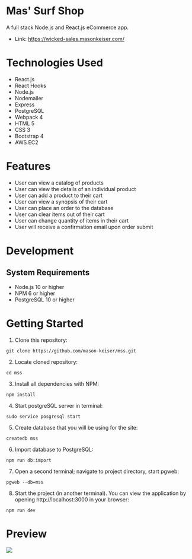 # Mas' Surf Shop
A full stack Node.js and React.js eCommerce app.

* Link: https://wicked-sales.masonkeiser.com/
# Technologies Used
* React.js
* React Hooks
* Node.js
* Nodemailer
* Express
* PostgreSQL
* Webpack 4
* HTML 5
* CSS 3
* Bootstrap 4
* AWS EC2
# Features
* User can view a catalog of products
* User can view the details of an individual product
* User can add a product to their cart
* User can view a synopsis of their cart
* User can place an order to the database
* User can clear items out of their cart
* User can change quantity of items in their cart
* User will receive a confirmation email upon order submit
# Development
## System Requirements
* Node.js 10 or higher
* NPM 6 or higher
* PostgreSQL 10 or higher
# Getting Started
1. Clone this repository:
```
git clone https://github.com/mason-keiser/mss.git
```
2. Locate cloned repository: 
```
cd mss
```
3. Install all dependencies with NPM:
```
npm install
```
4. Start postgreSQL server in terminal:
```
sudo service posgresql start
``` 
5. Create database that you will be using for the site:
```
createdb mss
```
6. Import database to PostgreSQL:
```
npm run db:import
```
7. Open a second terminal; navigate to project directory, start pgweb:
```
pgweb --db=mss
```
8. Start the project (in another terminal). You can view the application by opening http://localhost:3000 in your browser:
```
npm run dev
```
# Preview
![](server/public/images/ws.png)

